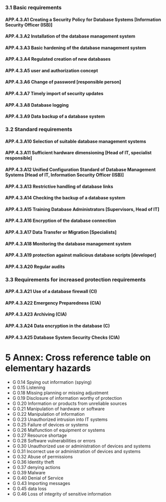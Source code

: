### 3.1 Basic requirements
#### APP.4.3.A1 Creating a Security Policy for Database Systems [Information Security Officer (ISB)]
#### APP.4.3.A2 Installation of the database management system
#### APP.4.3.A3 Basic hardening of the database management system
#### APP.4.3.A4 Regulated creation of new databases
#### APP.4.3.A5 user and authorization concept
#### APP.4.3.A6 Change of password [responsible person]
#### APP.4.3.A7 Timely import of security updates
#### APP.4.3.A8 Database logging
#### APP.4.3.A9 Data backup of a database system
### 3.2 Standard requirements
#### APP.4.3.A10 Selection of suitable database management systems
#### APP.4.3.A11 Sufficient hardware dimensioning [Head of IT, specialist responsible]
#### APP.4.3.A12 Unified Configuration Standard of Database Management Systems [Head of IT, Information Security Officer (ISB)]
#### APP.4.3.A13 Restrictive handling of database links
#### APP.4.3.A14 Checking the backup of a database system
#### APP.4.3.A15 Training Database Administrators [Supervisors, Head of IT]
#### APP.4.3.A16 Encryption of the database connection
#### APP.4.3.A17 Data Transfer or Migration [Specialists]
#### APP.4.3.A18 Monitoring the database management system
#### APP.4.3.A19 protection against malicious database scripts [developer]
#### APP.4.3.A20 Regular audits
### 3.3 Requirements for increased protection requirements
#### APP.4.3.A21 Use of a database firewall (CI)
#### APP.4.3.A22 Emergency Preparedness (CIA)
#### APP.4.3.A23 Archiving (CIA)
#### APP.4.3.A24 Data encryption in the database (C)
#### APP.4.3.A25 Database System Security Checks (CIA)
# 5 Annex: Cross reference table on elementary hazards
* G 0.14 Spying out information (spying)
* G 0.15 Listening
* G 0.18 Missing planning or missing adjustment
* G 0.19 Disclosure of information worthy of protection
* G 0.20 Information or products from unreliable sources
* G 0.21 Manipulation of hardware or software
* G 0.22 Manipulation of information
* G 0.23 Unauthorized intrusion into IT systems
* G 0.25 Failure of devices or systems
* G 0.26 Malfunction of equipment or systems
* G 0.27 Resource shortage
* G 0.28 Software vulnerabilities or errors
* G 0.30 Unauthorized use or administration of devices and systems
* G 0.31 Incorrect use or administration of devices and systems
* G 0.32 Abuse of permissions
* G 0.36 Identity theft
* G 0.37 denying actions
* G 0.39 Malware
* G 0.40 Denial of Service
* G 0.43 Importing messages
* G 0.45 data loss
* G 0.46 Loss of integrity of sensitive information
